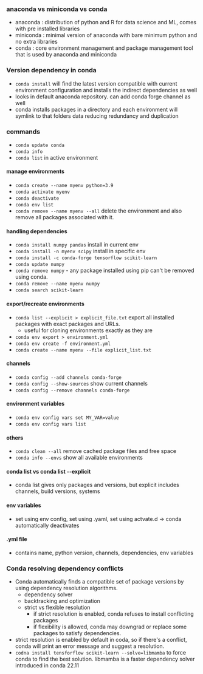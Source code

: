 ### anaconda vs miniconda vs conda
- anaconda : distribution of python and R for data science and ML, comes with pre installed libraries
- miniconda : minimal version of anaconda with bare minimum python and no extra libraries
- conda : core environment management and package management tool that is used by anaconda and miniconda


### Version dependency in conda
- `conda install` will find the latest version compatible with current environment configuration and installs the indirect dependencies as well
- looks in default anaconda repository. can add conda forge channel as well
- conda installs packages in a directory and each environment will symlink to that folders data reducing redundancy and duplication


### commands
- `conda update conda` 
- `conda info`
- `conda list` in active environment

#### manage environments
- `conda create --name myenv python=3.9`
- `conda activate myenv`
- `conda deactivate`
- `conda env list`
- `conda remove --name myenv --all` delete the environment and also remove all packages associated with it.

#### handling dependencies
- `conda install numpy pandas` install in current env
- `conda install -n myenv scipy` install in specific env
- `conda install -c conda-forge tensorflow scikit-learn`
- `conda update numpy` 
- `conda remove numpy` - any package installed using pip can't be removed using conda.
- `conda remove --name myenv numpy` 
- `conda search scikit-learn` 

#### export/recreate environments
- `conda list --explicit > explicit_file.txt` export all installed packages with exact packages and URLs.
    - useful for cloning environments exactly as they are
- `conda env export > environment.yml`
- `conda env create -f environment.yml`
- `conda create --name myenv --file explicit_list.txt` 

#### channels
- `conda config --add channels conda-forge`
- `conda config --show-sources` show current channels
- `conda config --remove channels conda-forge`

#### environment variables
- `conda env config vars set MY_VAR=value`
- `conda env config vars list` 

#### others
- `conda clean --all` remove cached package files and free space
- `conda info --envs` show all available environments

#### conda list vs conda list --explicit
- conda list gives only packages and versions, but explicit includes channels, build versions, systems

#### env variables
- set using env config, set using .yaml, set using actvate.d -> conda automatically deactivates

#### .yml file
- contains name, python version, channels, dependencies, env variables

### Conda resolving dependency conflicts
- Conda automatically finds a compatible set of package versions by using dependency resolution algorithms.
    - dependency solver
    - backtracking and optimization
    - strict vs flexible resolution
        - if strict resolution is enabled, conda refuses to install conflicting packages
        - if flexibility is allowed, conda may downgrad or replace some packages to satisfy dependencies.
- strict resolution is enabled by default in coda, so if there's a conflict, conda will print an error message and suggest a resolution.
- `codna install tensforflow scikit-learn --solve=libmamba` to force conda to find the best solution. libmamba is a faster dependency solver introduced in conda 22.11